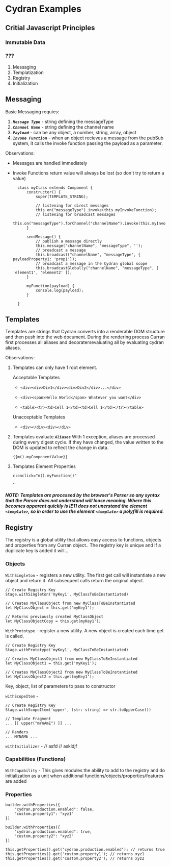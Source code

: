 # Cydran Examples

## Critial Javascript Principles

### Immutable Data
### ???

1. Messaging
2. Templatization
3. Registry
4. Initialization

## Messaging

  Basic Messaging requies:
1. ***``Message Type``*** - string defining the messageType
1. ***``Channel Name``*** - string defining the channel name
1. ***``Payload``*** - can be any object, a number, string, array, object
1. ***``Invoke Function``*** - when an object recieves a message from the pubSub system, it calls the invoke function passing the payload as a parameter.

Observations:

* Messages are handled immediately
* Invoke Functions return value will always be lost (so don't try to return a value)

		class myClass extends Component {
			constructor() {
				super(TEMPLATE_STRING);
				
				// listening for direct messages
				this.on("messageType").invoke(this.myInvokeFunction);
				// listening for broadcast messages
				this.on("messageType").forChannel("channelName").invoke(this.myInvokeFunction);
			}
			
			sendMessage() {
				// publish a message directly
				this.message("channelName", "messageType", '');
				// broadcast a message
				this.broadcast("channelName", "messageType", { payloadProperty1: 'prop1'});
				// broadcast a message in the Cydran global scope
				this.broadcastGlobally("channelName", "messageType", [ 'element1', 'element2' ]);
			}
			
			myFunction(payload) {
				console.log(payload);
			}
    
    	}
		
[//]: # (New List)


## Templates
Templates are strings that Cydran converts into a renderable DOM structure and then push into the web document.  During the rendering process Curran first processes all aliases and decoratersevaluating all  by evaluating cydran aliases. 

Observations:

1. Templates can only have 1 root element.

	Acceptable Templates
	
	* ``<div><div>Div1</div><div>Div2</div>...</div>``
	
	* ``<div><span>Hello World</span> Whatever you want</div>``
	
	* ``<table><tr><td>Cell 1</td><td>Cell 1</td></tr></table>``
	
	Unacceptable Templates
	
	* ``<div></div><div></div>``
	

1. Templates evaluate ***``Aliases``*** 
	With 1 exception, aliases are processed during every digest cycle.  If they have changed, the value written to the DOM is updated to reflect the change in data.

	``{{m().myComponentValue}}``
	
1. Templates Element Properties
	
	``c:onclick="m().myFunction()"``

	``

***NOTE: Templates are processed by the browser's Parser so any syntax that the Parser does not understand will loose meaning.  Where this becomes apparent quickly is IE11 does not unerstand the element `<template>`, so in order to use the element `<template>` a polyfill is required.***

## Registry
The registry is a global utility that allows easy access to functions, objects and properties from any Curran object..
The registry key is unique and if a duplicate key is added it will... 

### Objects

``WithSingleton`` - registers a new utility.  The first get call will instantiate a new object and return it.  All subsequent calls return the original object.

	// Create Registry Key
 	Stage.withSingleton('myKey1', MyClassToBeInstantiated)
	
	// Creates MyClassObject from new MyClassToBeInstantiated 
	let MyClassObject = this.get('myKey1');
	
	// Returns previously created MyClassObject
	let MyClassObjectCopy = this.get(myKey1');

``WithPrototype`` - register a new utility.  A new object is created each time get is called.

	// Create Registry Key
 	Stage.withPrototype('myKey1', MyClassToBeInstantiated)
	
	// Creates MyClassObject1 from new MyClassToBeInstantiated 
	let MyClassObject1 = this.get('myKey1');
	
	// Creates MyClassObject2 from new MyClassToBeInstantiated
	let MyClassObject2 = this.get(myKey1');

Key, object, list of parameters to pass to constructor
		
``withScopeItem`` - 

	// Create Registry Key
	Stage.withScopeItem('upper', (str: string) => str.toUpperCase())
	
	// Template Fragment
	... [[ upper("mYnAmE") ]] ...
	
	// Renders
	... MYNAME ...
	
``withInitializer`` - 
		// asfd
		// askldjf



### Capabilities (Functions)
``WithCapability`` - This gives modules the ability to add to the registry and do initialization as a unit when additional functions/objects/properties/features are added

### Properties

  	builder.withProperties({
  		"cydran.production.enabled": false,
  		"custom.property1": "xyz1"
  	})

  	builder.withProperties({
  		"cydran.production.enabled": true,
  		"custom.property2": "xyz2"
  	})
	
	this.getProperties().get('cydran.production.enabled'); // returns true
	this.getProperties().get('custom.property1'); // returns xyz1
	this.getProperties().get('custom.property2'); // returns xyz2


